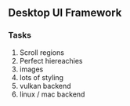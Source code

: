 ## Desktop UI Framework

### Tasks
1. Scroll regions
2. Perfect hiereachies
3. images
4. lots of styling
5. vulkan backend
6. linux / mac backend